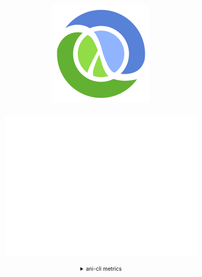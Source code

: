 <h2>
  <p align="center">
    <img src="./clojure-logo.png"/>
  </p>
</h2>

<h2>
  <p align="center">
    <img src="./github-metrics.svg"/>
  </p>
</h2>

<details align="center">
  <summary>ani-cli metrics</summary>
  <a href="https://github.com/pystardust/ani-cli">
    <img src="./ani-cli.svg">
  </a>
</details>
